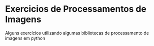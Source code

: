 # Exercicios de Processamentos de Imagens

Alguns exercícios utilizando algumas bibliotecas de processamento de imagens em python